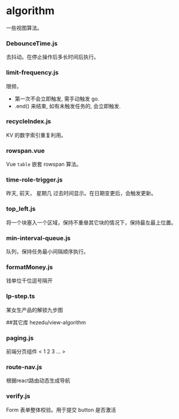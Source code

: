# algorithm
一些视图算法。
### DebounceTime.js
去抖动。在停止操作后多长时间后执行。
### limit-frequency.js
限频，
- 第一次不会立即触发, 需手动触发 go.
- .end() 来结束, 如有未触发任务的, 会立即触发.

### recycleIndex.js
KV 的数字索引重复利用。
### rowspan.vue
Vue `table` 嵌套 rowspan 算法。
### time-role-trigger.js
昨天, 前天， 星期几 过去时间显示。在日期变更后，会触发更新。
### top_left.js
将一个块塞入一个区域，保持不重叄其它块的情况下，保持最左最上位置。
### min-interval-queue.js
队列，保持任务最小间隔顺序执行。
### formatMoney.js
钱单位千位逗号隔开
### lp-step.ts
某女生产品的解锁九步图

##其它库 hezedu/view-algorithm
### paging.js
前端分页组件  < 1 2 3 ... >
### route-nav.js
根据react路由动态生成导航
### verify.js
Form 表单整体校验。用于提交 button 是否激活

